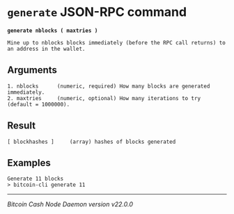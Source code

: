 `generate` JSON-RPC command
===========================

**`generate nblocks ( maxtries )`**

```
Mine up to nblocks blocks immediately (before the RPC call returns) to an address in the wallet.
```

Arguments
---------

```
1. nblocks      (numeric, required) How many blocks are generated immediately.
2. maxtries     (numeric, optional) How many iterations to try (default = 1000000).
```

Result
------

```
[ blockhashes ]     (array) hashes of blocks generated
```

Examples
--------

```
Generate 11 blocks
> bitcoin-cli generate 11
```

***

*Bitcoin Cash Node Daemon version v22.0.0*
